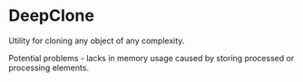 # DeepClone

Utility for cloning any object of any complexity.

Potential problems - lacks in memory usage caused by storing processed or processing elements.

